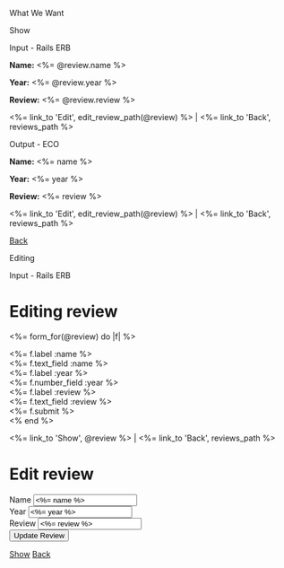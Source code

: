 What We Want

Show

Input - Rails ERB

<p>
  <b>Name:</b>
  <%= @review.name %>
</p>

<p>
  <b>Year:</b>
  <%= @review.year %>
</p>

<p>
  <b>Review:</b>
  <%= @review.review %>
</p>


<%= link_to 'Edit', edit_review_path(@review) %> |
<%= link_to 'Back', reviews_path %>


Output - ECO

<p>
  <b>Name:</b>
  <%= name %>
</p>

<p>
  <b>Year:</b>
  <%= year %>
</p>

<p>
  <b>Review:</b>
  <%= review %>
</p>

<%= link_to 'Edit', edit_review_path(@review) %> |
<%= link_to 'Back', reviews_path %>

<a href="<%= reviews_path %>">Back</a>



Editing

Input - Rails ERB

<h1>Editing review</h1>

<%= form_for(@review) do |f| %>
  <div class="field">
    <%= f.label :name %><br />
    <%= f.text_field :name %>
  </div>
  <div class="field">
    <%= f.label :year %><br />
    <%= f.number_field :year %>
  </div>
  <div class="field">
    <%= f.label :review %><br />
    <%= f.text_field :review %>
  </div>
  <div class="actions">
    <%= f.submit %>
  </div>
<% end %>

<%= link_to 'Show', @review %> |
<%= link_to 'Back', reviews_path %>



<h1>Edit review</h1>

<form id="edit-review" name="review">
  <div class="field">
    <label for="name">Name</label>
    <input type="text" name="name" id="name" value="<%= name %>" >
  </div>

  <div class="field">
    <label for="year">Year</label>
    <input type="text" name="year" id="year" value="<%= year %>" >
  </div>

  <div class="field">
    <label for="review">Review</label>
    <input type="text" name="review" id="review" value="<%= review %>" >
  </div>

  <div class="actions">
    <input type="submit" value="Update Review" />
  </div>

</form>

<a href="<%= review_path %>">Show</a>
<a href="<%= reviews_path %>">Back</a>


